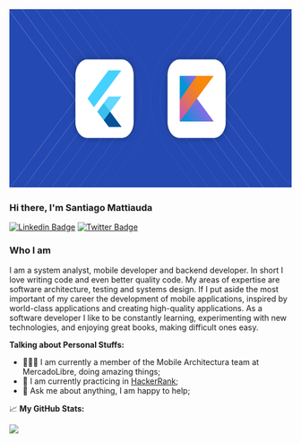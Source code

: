 <!--
**santimattius/santimattius** is a ✨ _special_ ✨ repository because its `README.md` (this file) appears on your GitHub profile.

Here are some ideas to get you started:

- 🔭 I’m currently working on ...
- 🌱 I’m currently learning ...
- 👯 I’m looking to collaborate on ...
- 🤔 I’m looking for help with ...
- 💬 Ask me about ...
- 📫 How to reach me: ...
- 😄 Pronouns: ...
- ⚡ Fun fact: ...
-->
<img  src="https://github.com/santimattius/santimattius/blob/main/flutter_kotlin.png" height="318" />

### Hi there, I'm Santiago Mattiauda

[![Linkedin Badge](https://img.shields.io/badge/-LinkedIn-0e76a8?style=flat-square&logo=Linkedin&logoColor=white)](https://www.linkedin.com/in/santiago-mattiauda-584548150/)
[![Twitter Badge](https://img.shields.io/badge/-Twitter-00acee?style=flat-square&logo=Twitter&logoColor=white)](https://twitter.com/santimattius)

### Who I am

I am a system analyst, mobile developer and backend developer. In short I love writing code and even better quality code.
My areas of expertise are software architecture, testing and systems design. If I put aside the most important of my career the development of mobile applications, inspired by world-class applications and creating high-quality applications.
As a software developer I like to be constantly learning, experimenting with new technologies, and enjoying great books, making difficult ones easy.


**Talking about Personal Stuffs:**

- 👨🏻‍💻 I am currently a member of the Mobile Architectura team at MercadoLibre, doing amazing things;
- 🚀 I am currently practicing in [HackerRank](https://www.hackerrank.com/santimattius);
- 💬 Ask me about anything, I am happy to help;



📈 **My GitHub Stats:**

<p>
  <img height="180em" src="https://github-readme-stats.vercel.app/api/top-langs/?username=santimattius&exclude_repo=KNN-Image-Classification&show_icons=true&hide_border=true&layout=compact&langs_count=8"/>
</p>
